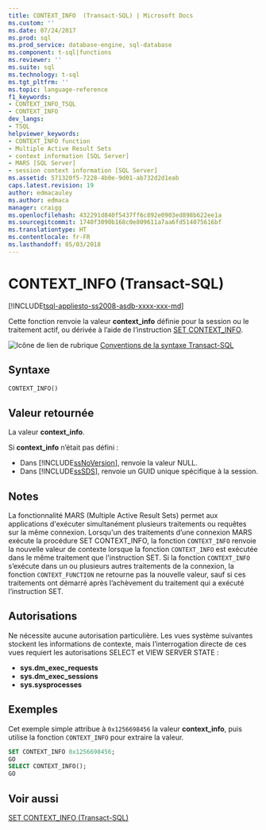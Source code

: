 ```yaml
---
title: CONTEXT_INFO  (Transact-SQL) | Microsoft Docs
ms.custom: ''
ms.date: 07/24/2017
ms.prod: sql
ms.prod_service: database-engine, sql-database
ms.component: t-sql|functions
ms.reviewer: ''
ms.suite: sql
ms.technology: t-sql
ms.tgt_pltfrm: ''
ms.topic: language-reference
f1_keywords:
- CONTEXT_INFO_TSQL
- CONTEXT_INFO
dev_langs:
- TSQL
helpviewer_keywords:
- CONTEXT_INFO function
- Multiple Active Result Sets
- context information [SQL Server]
- MARS [SQL Server]
- session context information [SQL Server]
ms.assetid: 571320f5-7228-4b0e-9d01-ab732d2d1eab
caps.latest.revision: 19
author: edmacauley
ms.author: edmaca
manager: craigg
ms.openlocfilehash: 432291d840f5437ff6c892e0903ed898b622ee1a
ms.sourcegitcommit: 1740f3090b168c0e809611a7aa6fd514075616bf
ms.translationtype: HT
ms.contentlocale: fr-FR
ms.lasthandoff: 05/03/2018
---
```

# <a name="contextinfo--transact-sql"></a>CONTEXT_INFO  (Transact-SQL)
[!INCLUDE[tsql-appliesto-ss2008-asdb-xxxx-xxx-md](../../includes/tsql-appliesto-ss2008-asdb-xxxx-xxx-md.md)]

Cette fonction renvoie la valeur **context_info** définie pour la session ou le traitement actif, ou dérivée à l’aide de l’instruction [SET CONTEXT_INFO](../../t-sql/statements/set-context-info-transact-sql.md).
  
![Icône de lien de rubrique](../../database-engine/configure-windows/media/topic-link.gif "Icône lien de rubrique") [Conventions de la syntaxe Transact-SQL](../../t-sql/language-elements/transact-sql-syntax-conventions-transact-sql.md)
  
## <a name="syntax"></a>Syntaxe  
  
```sql
CONTEXT_INFO()  
```  
  
## <a name="return-value"></a>Valeur retournée
La valeur **context_info**.
  
Si **context_info** n’était pas défini :
-   Dans [!INCLUDE[ssNoVersion](../../includes/ssnoversion-md.md)], renvoie la valeur NULL.  
-   Dans [!INCLUDE[ssSDS](../../includes/sssds-md.md)], renvoie un GUID unique spécifique à la session.  
  
## <a name="remarks"></a>Notes   
La fonctionnalité MARS (Multiple Active Result Sets) permet aux applications d'exécuter simultanément plusieurs traitements ou requêtes sur la même connexion. Lorsqu'un des traitements d’une connexion MARS exécute la procédure SET CONTEXT_INFO, la fonction `CONTEXT_INFO` renvoie la nouvelle valeur de contexte lorsque la fonction `CONTEXT_INFO` est exécutée dans le même traitement que l'instruction SET. Si la fonction `CONTEXT_INFO` s’exécute dans un ou plusieurs autres traitements de la connexion, la fonction `CONTEXT_FUNCTION` ne retourne pas la nouvelle valeur, sauf si ces traitements ont démarré après l’achèvement du traitement qui a exécuté l’instruction SET.
  
## <a name="permissions"></a>Autorisations  
Ne nécessite aucune autorisation particulière. Les vues système suivantes stockent les informations de contexte, mais l’interrogation directe de ces vues requiert les autorisations SELECT et VIEW SERVER STATE :
- **sys.dm_exec_requests**
- **sys.dm_exec_sessions**
- **sys.sysprocesses**
  
## <a name="examples"></a>Exemples  
Cet exemple simple attribue à `0x1256698456` la valeur **context_info**, puis utilise la fonction `CONTEXT_INFO` pour extraire la valeur.
  
```sql
SET CONTEXT_INFO 0x1256698456;  
GO  
SELECT CONTEXT_INFO();  
GO  
```  
  
## <a name="see-also"></a>Voir aussi
[SET CONTEXT_INFO &#40;Transact-SQL&#41;](../../t-sql/statements/set-context-info-transact-sql.md)
  
  
